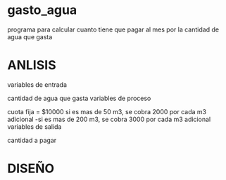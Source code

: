 # gasto_agua
programa para calcular cuanto tiene que pagar al mes por la cantidad de agua que gasta

# ANLISIS
variables de entrada

cantidad de agua que gasta
variables de proceso

cuota fija = $10000
si es mas de 50 m3, se cobra 2000 por cada m3 adicional -si es mas de 200 m3, se cobra 3000 por cada m3 adicional
variables de salida

cantidad a pagar
# DISEÑO